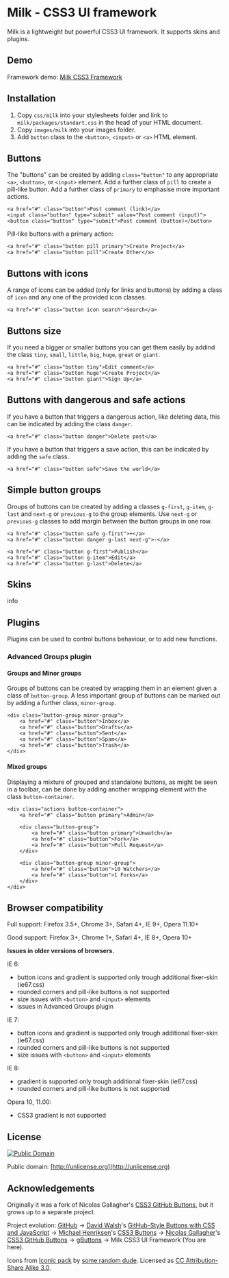 # Milk - CSS3 UI framework #

Milk is a lightweight but powerful CSS3 UI framework.
It supports skins and plugins.  

## Demo ##

Framework demo: [Milk CSS3 Framework](http://lab.aam.me/gbuttons#demo)

## Installation ##

 1. Copy `css/milk` into your stylesheets folder and link to 
 `milk/packages/standart.css` in the head of your HTML document.
 2. Copy `images/milk` into your images folder.
 3. Add `button` class to the `<button>`, `<input>` or `<a>` HTML element.

## Buttons ##

The "buttons" can be created by adding `class="button"` to any appropriate 
`<a>`, `<button>`, or `<input>` element. Add a further class of `pill` to 
create a pill-like button. Add a further class of `primary` to emphasise 
more important actions.

    <a href="#" class="button">Post comment (link)</a>
    <input class="button" type="submit" value="Post comment (input)">
    <button class="button" type="submit">Post comment (button)</button>

Pill-like buttons with a primary action:

    <a href="#" class="button pill primary">Create Project</a>
    <a href="#" class="button pill">Create Other</a>

## Buttons with icons ##

A range of icons can be added (only for links and buttons) by adding a class 
of `icon` and any one of the provided icon classes.

    <a href="#" class="button icon search">Search</a>

## Buttons size ##

If you need a bigger or smaller buttons you can get them easily by addind the 
class `tiny`, `small`, `little`, `big`, `huge`, `great` or `giant`.

    <a href="#" class="button tiny">Edit comment</a>
    <a href="#" class="button huge">Create Project</a>
    <a href="#" class="button giant">Sign Up</a>

## Buttons with dangerous and safe actions ##

If you have a button that triggers a dangerous action, like deleting data, 
this can be indicated by adding the class `danger`.

    <a href="#" class="button danger">Delete post</a>

If you have a button that triggers a save action, this can be indicated by 
adding the `safe` class.

    <a href="#" class="button safe">Save the world</a>

## Simple button groups ##

Groups of buttons can be created by adding a classes 
`g-first`, `g-item`, `g-last` and `next-g` or `previous-g` to the group 
elements. Use `next-g` or `previous-g` classes to add margin between the
button groups in one row.

    <a href="#" class="button safe g-first">+</a>
    <a href="#" class="button danger g-last next-g">-</a>

    <a href="#" class="button g-first">Publish</a>
    <a href="#" class="button g-item">Edit</a>
    <a href="#" class="button g-last">Delete</a>

## Skins ##

info

## Plugins ##

Plugins can be used to control buttons behaviour, or to add new functions.

### Advanced Groups plugin ###

#### Groups and Minor groups ####

Groups of buttons can be created by wrapping them in an element given a class 
of `button-group`. A less important group of buttons can be marked out by adding 
a further class, `minor-group`.

    <div class="button-group minor-group">
        <a href="#" class="button">Inbox</a>
        <a href="#" class="button">Drafts</a>
        <a href="#" class="button">Sent</a>
        <a href="#" class="button">Spam</a>
        <a href="#" class="button">Trash</a>
    </div>

#### Mixed groups ####

Displaying a mixture of grouped and standalone buttons, as might be seen in a 
toolbar, can be done by adding another wrapping element with the class `button-container`.

    <div class="actions button-container">
        <a href="#" class="button primary">Admin</a>

        <div class="button-group">
            <a href="#" class="button primary">Unwatch</a>
            <a href="#" class="button">Fork</a>
            <a href="#" class="button">Pull Request</a>
        </div>

        <div class="button-group minor-group">
            <a href="#" class="button">10 Watchers</a>
            <a href="#" class="button">1 Forks</a>
        </div>
    </div>

## Browser compatibility ##

Full support: Firefox 3.5+, Chrome 3+, Safari 4+, IE 9+, Opera 11.10+

Good support: Firefox 3+, Chrome 1+, Safari 4+, IE 8+, Opera 10+

**Issues in older versions of browsers.**

IE 6:

- button icons and gradient is supported only trough additional fixer-skin (ie67.css)
- rounded corners and pill-like buttons is not supported
- size issues with `<button>` and `<input>` elements
- issues in Advanced Groups plugin

IE 7:

- button icons and gradient is supported only trough additional fixer-skin (ie67.css)
- rounded corners and pill-like buttons is not supported
- size issues with `<button>` and `<input>` elements

IE 8:

- gradient is supported only trough additional fixer-skin (ie67.css)
- rounded corners and pill-like buttons is not supported

Opera 10, 11.00:

- CSS3 gradient is not supported

## License ##

<a rel="license" href="http://creativecommons.org/publicdomain/mark/1.0/">
<img src="http://i.creativecommons.org/p/mark/1.0/88x31.png" 
style="border-style: none;" alt="Public Domain" /></a>

Public domain: [http://unlicense.org](http://unlicense.org)

## Acknowledgements ##

Originally it was a fork of Nicolas Gallagher's
[CSS3 GitHub Buttons](https://github.com/necolas/css3-github-buttons), 
but it grows up to a separate project.

Project evolution:
[GitHub](http://github.com) → [David Walsh](http://davidwalsh.name)'s [GitHub-Style Buttons with CSS and JavaScript](http://davidwalsh.name/github-css) → 
[Michael Henriksen](http://michaelhenriksen.dk)'s [CSS3 Buttons](http://github.com/michenriksen/css3buttons) → 
[Nicolas Gallagher](nicolasgallagher.com)'s [CSS3 GitHub Buttons](https://github.com/necolas/css3-github-buttons) → 
[gButtons](https://github.com/johnnyhuman/gbuttons) → Milk CSS3 UI Framework (You are here).

Icons from [Iconic pack](http://somerandomdude.com/projects/iconic/) by 
[some random dude](http://somerandomdude.com/). Licensed as 
[CC Attribution-Share Alike 3.0](http://creativecommons.org/licenses/by-sa/3.0/us/).
